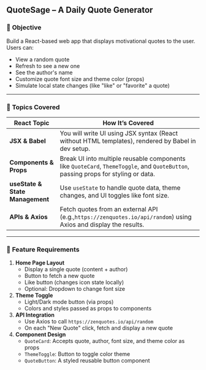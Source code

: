
## **QuoteSage – A Daily Quote Generator**

### 🧠 **Objective**

Build a React-based web app that displays motivational quotes to the user. Users can:

* View a random quote
* Refresh to see a new one
* See the author's name
* Customize quote font size and theme color (props)
* Simulate local state changes (like "like" or "favorite" a quote)

---

### 📘 **Topics Covered**

| React Topic                           | How It’s Covered                                                                                                                       |
| ------------------------------------- | --------------------------------------------------------------------------------------------------------------------------------------- |
| **JSX & Babel**                 | You will write UI using JSX syntax (React without HTML templates), rendered by Babel in dev setup.                                      |
| **Components & Props**          | Break UI into multiple reusable components like `QuoteCard`, `ThemeToggle`, and `QuoteButton`, passing props for styling or data. |
| **useState & State Management** | Use `useState` to handle quote data, theme changes, and UI toggles like font size.                                                    |
| **APIs & Axios**                | Fetch quotes from an external API (e.g.,`https://zenquotes.io/api/random`) using Axios and display the results.                       |

---

### 🧩 **Feature Requirements**

1. **Home Page Layout**
   * Display a single quote (content + author)
   * Button to fetch a new quote
   * Like button (changes icon state locally)
   * Optional: Dropdown to change font size
2. **Theme Toggle**
   * Light/Dark mode button (via props)
   * Colors and styles passed as props to components
3. **API Integration**
   * Use Axios to call `https://zenquotes.io/api/random`
   * On each "New Quote" click, fetch and display a new quote
4. **Component Design**
   * `QuoteCard`: Accepts quote, author, font size, and theme color as props
   * `ThemeToggle`: Button to toggle color theme
   * `QuoteButton`: A styled reusable button component
